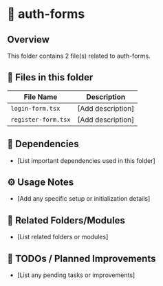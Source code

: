 # 📂 auth-forms

## Overview
This folder contains 2 file(s) related to auth-forms.

## 📄 Files in this folder

| File Name | Description |
|-----------|-------------|
| `login-form.tsx` | [Add description] |
| `register-form.tsx` | [Add description] |

## 🔗 Dependencies
- [List important dependencies used in this folder]

## ⚙️ Usage Notes
- [Add any specific setup or initialization details]

## 🔄 Related Folders/Modules
- [List related folders or modules]

## 🚧 TODOs / Planned Improvements
- [List any pending tasks or improvements]
